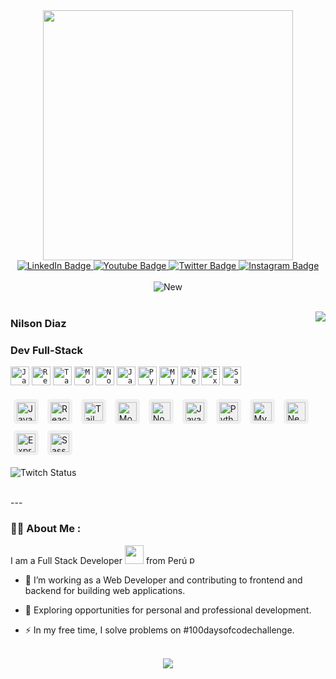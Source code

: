 
<div id="header" align="center">
    <img src="https://i0.wp.com/codingzap.com/wp-content/uploads/2022/12/modern_3d_illustration_of_young_man_programming_concept-ai.png?fit=2048%2C1368&ssl=1" width="400"/>
    <div id="badges" align="center">
      <a href="www.linkedin.com/in/spring-mirage">
        <img src="https://img.shields.io/badge/LinkedIn-black?style=for-the-badge&logo=linkedin&logoColor=blue" alt="LinkedIn Badge"/>
      </a>
      <a href="https://www.youtube.com/@springmirage">
        <img src="https://img.shields.io/badge/YouTube-black?style=for-the-badge&logo=youtube&logoColor=red" alt="Youtube Badge"/>
      </a>
      <a href="https://www.twitter.com/springmiragelol">
        <img src="https://img.shields.io/badge/Twitter-black?style=for-the-badge&logo=x&logoColor=white" alt="Twitter Badge"/>
      </a>
      <a href="https://www.instagram.com/wolfymirage/">
        <img src="https://img.shields.io/badge/Instagram-black?style=for-the-badge&logo=instagram&logoColor=pink" alt="Instagram Badge"/>
      </a>
    </div>
    <br/>
    <img src="https://komarev.com/ghpvc/?username=spring-mirage&style=flat-square&color=blue" alt="New"/>
    <br/>
    <br/>
</div>

<a href="https://github.com/spring-mirage/github-readme-stats" ><img align="right" src="https://github-readme-stats.vercel.app/api/top-langs/?username=spring-mirage&layout=donut&theme=material-palenight&hide_border=true" /></a>

###   Nilson Diaz
###   Dev Full-Stack


 
 


<code><img height="30" alt="JavaScript" src="https://img.icons8.com/color/48/javascript--v1.png"></code>
<code><img height="30" alt="React" src="https://img.icons8.com/office/40/react.png"></code>
<code><img height="30" alt="Tailwind" src="https://img.icons8.com/color/48/tailwindcss.png"></code>
<code><img height="30" alt="MongoDB" src="https://img.icons8.com/color/48/mongodb.png"></code> 
<code><img height="30" alt="Nodejs" src="https://img.icons8.com/color/48/nodejs.png"></code> 
<code><img height="30" alt="Java" src="https://img.icons8.com/color/48/java-coffee-cup-logo--v1.png"></code> 
<code><img height="30" alt="Python" src="https://img.icons8.com/color/48/python--v1.png"></code> 
<code><img height="30" alt="MySQL" src="https://img.icons8.com/external-those-icons-flat-those-icons/24/external-MySQL-programming-and-development-those-icons-flat-those-icons.png"></code> 
<code><img height="30" alt="NestJs" src="https://img.icons8.com/color/48/nestjs.png"></code> 
<code><img height="30" alt="Express" src="https://img.icons8.com/nolan/64/express-js.png"></code> 
<code><img height="30" alt="Sass" src="https://img.icons8.com/color/48/sass.png"></code>
<div style="display: inline-block;">
    <div style="display: inline-block; background-color: #f0f0f0; padding: 5px; border-radius: 5px; margin: 5px;">
      <img height="30" alt="JavaScript" src="https://img.icons8.com/color/48/javascript--v1.png">
    </div>
    <div style="display: inline-block; background-color: #f0f0f0; padding: 5px; border-radius: 5px; margin: 5px;">
      <img height="30" alt="React" src="https://img.icons8.com/office/40/react.png">
    </div>
    <div style="display: inline-block; background-color: #f0f0f0; padding: 5px; border-radius: 5px; margin: 5px;">
      <img height="30" alt="Tailwind" src="https://img.icons8.com/color/48/tailwindcss.png">
    </div>
    <div style="display: inline-block; background-color: #f0f0f0; padding: 5px; border-radius: 5px; margin: 5px;">
      <img height="30" alt="MongoDB" src="https://img.icons8.com/color/48/mongodb.png">
    </div>
    <div style="display: inline-block; background-color: #f0f0f0; padding: 5px; border-radius: 5px; margin: 5px;">
      <img height="30" alt="Nodejs" src="https://img.icons8.com/color/48/nodejs.png">
    </div>
    <div style="display: inline-block; background-color: #f0f0f0; padding: 5px; border-radius: 5px; margin: 5px;">
      <img height="30" alt="Java" src="https://img.icons8.com/color/48/java-coffee-cup-logo--v1.png">
    </div>
    <div style="display: inline-block; background-color: #f0f0f0; padding: 5px; border-radius: 5px; margin: 5px;">
      <img height="30" alt="Python" src="https://img.icons8.com/color/48/python--v1.png">
    </div>
    <div style="display: inline-block; background-color: #f0f0f0; padding: 5px; border-radius: 5px; margin: 5px;">
      <img height="30" alt="MySQL" src="https://img.icons8.com/external-those-icons-flat-those-icons/24/external-MySQL-programming-and-development-those-icons-flat-those-icons.png">
    </div>
    <div style="display: inline-block; background-color: #f0f0f0; padding: 5px; border-radius: 5px; margin: 5px;">
      <img height="30" alt="NestJs" src="https://img.icons8.com/color/48/nestjs.png">
    </div>
    <div style="display: inline-block; background-color: #f0f0f0; padding: 5px; border-radius: 5px; margin: 5px;">
      <img height="30" alt="Express" src="https://img.icons8.com/nolan/64/express-js.png">
    </div>
    <div style="display: inline-block; background-color: #f0f0f0; padding: 5px; border-radius: 5px; margin: 5px;">
      <img height="30" alt="Sass" src="https://img.icons8.com/color/48/sass.png">
    </div>
</div>






![Twitch Status](https://img.shields.io/twitch/status/springmiragelol)

<br/>
---

### :man_technologist: About Me :
I am a Full Stack Developer <img src="https://media.giphy.com/media/WUlplcMpOCEmTGBtBW/giphy.gif" width="30"> from Perú <img width="15" src="https://img.icons8.com/color/48/peru.png" alt="peru"/>
- :telescope: I’m working as a Web Developer and contributing to frontend and backend for building web applications.

- :seedling: Exploring opportunities for personal and professional development.

- :zap: In my free time, I solve problems on #100daysofcodechallenge.

<br/>

<div id="header" align="center">
    <picture>
      <source
        srcset="https://github-readme-stats.vercel.app/api?username=spring-mirage&show_icons=true&theme=dark"
        media="(prefers-color-scheme: dark)"
      />
      <source
        srcset="https://github-readme-stats.vercel.app/api?username=spring-mirage&show_icons=true"
        media="(prefers-color-scheme: light), (prefers-color-scheme: no-preference)"
      />
      <img src="https://github-readme-stats.vercel.app/api?username=spring-mirage&show_icons=true" />
    </picture>
</div>
